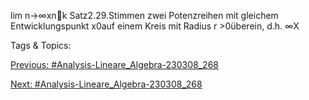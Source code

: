 lim
n→∞xnk
Satz2.29.Stimmen zwei Potenzreihen mit gleichem Entwicklungspunkt x0auf einem Kreis mit Radius
r >0überein, d.h.
∞X

   Tags & Topics:
   

[Previous: #Analysis-Lineare_Algebra-230308_268](Analysis-Lineare_Algebra-230308_268.md)

[Next: #Analysis-Lineare_Algebra-230308_268](Analysis-Lineare_Algebra-230308_268.md)